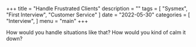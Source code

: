 +++
title = "Handle Frustrated Clients"
description = ""
tags = [
    "Sysmex",
    "First Interview",
    "Customer Service"
]
date = "2022-05-30"
categories = [
    "Interview",
]
menu = "main"
+++

How would you handle situations like that? How would you kind of calm it down?   